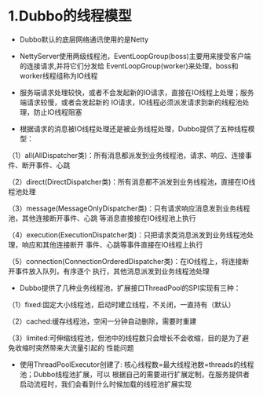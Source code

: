 # 1.Dubbo的线程模型

- Dubbo默认的底层网络通讯使用的是Netty

- NettyServer使用两级线程池，EventLoopGroup(boss)主要用来接受客户端的连接请求,并将它们分发给
EventLoopGroup(worker)来处理，boss和worker线程组称为IO线程

- 服务端请求处理较快，或者不会发起新的IO请求，直接在IO线程上处理；服务端请求较慢，或者会发起新的
IO请求，IO线程必须派发请求到新的线程池处理，防止IO线程阻塞

- 根据请求的消息被IO线程处理还是被业务线程处理，Dubbo提供了五种线程模型：

（1）all(AllDispatcher类)：所有消息都派发到业务线程池，请求、响应、连接事件、断开事件、心跳

（2）direct(DirectDispatcher类)：所有消息都不派发到业务线程池，直接在IO线程池处理

（3）message(MessageOnlyDispatcher类)：只有请求响应消息发到业务线程池，其他连接断开事件、心跳
等消息直接接在IO线程池上执行

（4）execution(ExecutionDispatcher类)：只把请求类消息派发到业务线程池处理，响应和其他连接断开
事件、心跳等事件直接在IO线程上执行

（5）connection(ConnectionOrderedDispatcher类)：在IO线程上，将连接断开事件放入队列，有序逐个
执行，其他消息派发到业务线程池处理

- Dubbo提供了几种业务线程池，扩展接口ThreadPool的SPI实现有三种：

（1）fixed:固定大小线程池，启动时建立线程，不关闭，一直持有（默认）

（2）cached:缓存线程池，空闲一分钟自动删除，需要时重建

（3）limited:可伸缩线程池，但池中的线程数只会增长不会收缩，目的是为了避免收缩时突然带来大流量引起的
性能问题

- 使用ThreadPoolExecutor创建了: 核心线程数=最大线程池数=threads的线程池；Dubbo线程池扩展，可以
根据自己的需要进行扩展定制，在服务提供者启动流程时，我们会看到什么时候加载的线程池扩展实现
